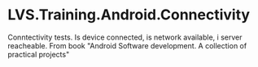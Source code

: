 # LVS.Training.Android.Connectivity
Conntectivity tests. Is device connected, is network available, i server reacheable. From book "Android Software development. A collection of practical projects"
